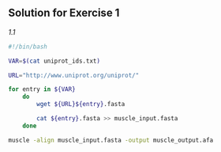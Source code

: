 ## Solution for Exercise 1

*1.1*
```bash
#!/bin/bash

VAR=$(cat uniprot_ids.txt)

URL="http://www.uniprot.org/uniprot/"

for entry in ${VAR}
    do
        wget ${URL}${entry}.fasta

        cat ${entry}.fasta >> muscle_input.fasta 
    done

muscle -align muscle_input.fasta -output muscle_output.afa
```










